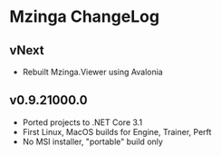 # Mzinga ChangeLog #

## vNext ##

* Rebuilt Mzinga.Viewer using Avalonia

## v0.9.21000.0 ##

* Ported projects to .NET Core 3.1
* First Linux, MacOS builds for Engine, Trainer, Perft
* No MSI installer, "portable" build only
